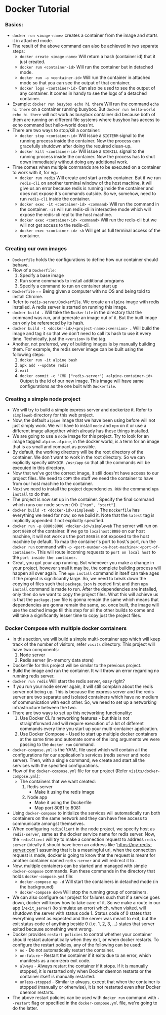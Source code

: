 # Docker Tutorial

### Basics:
- `docker run <image-name>` creates a container from the image and starts it in attached mode.
- The result of the above command can also be achieved in two separate steps:
    - `docker create <image-name>` Will return a hash (container id) that it just created.
    - `docker run <container-id>` Will run the container but in detached mode.
    - `docker run -a <container-id>` Will run the container in attached mode so that you can see the output of that container.
    - `docker logs <container-id>` Can also be used to see the output of any container. It comes in handy to see the logs of a detached container.
- Example: `docker run busybox echo hi there` Will run the command `echo hi there` on a container running busybox. But `docker run hello-world echo hi there` will not work as busybox container did because both of them are running on different file systems where busybox has access to echo command but hello-world does'nt.
- There are two ways to stop/kill a container:
    - `docker stop <container-id>` Will issue a `SIGTERM` signal to the running process inside the container. Now the process can gracefully shutdown after doing the required clean-up.
    - `docker kill <container-id>` Will issue a `SIGKILL` signal to the running process inside the container. Now the process has to shut down immediately without doing any additional work.
- Time comes when multiple commands are to be executed on a container to work with it, for eg.:
    - `docker run redis` Will create and start a redis container. But if we run `redis-cli` on another terminal window of the host machine, it will give us an error because redis is running inside the container and does not expose it's commands outside. So we, somehow, need to run `redis-cli` inside the container.
    - `docker exec -it <container-id> <command>` Will run the command in the container. `-it` will run redis-cli in interactive mode which will expose the redis-cli repl to the host machine.
    - `docker exec <container-id> <command>` Will run the redis-cli but we will not get access to the redis-cli.
    - `docker exec <container-id> sh` Will get us full terminal access of the container.

### Creating our own images
- `Dockerfile` holds the configurations to define how our container should behave.
- Flow of a `Dockerfile`:
    1. Specify a base image
    2. Run some commands to install additional programs
    3. Specify a command to run on container start up
- `Dockerfile` == Being given a computer with no OS and being told to install Chrome.
- Refer to `redis-server/Dockerfile`. We create an `alpine` image with redis installed. A redis server is started on running this image.
- `docker build .` Will take the `Dockerfile` in the directory that the command was run, and generate an image out of it. But the built image can only be referenced by its hash.
- `docker build -t <docker-id>/<project-name>:<version> .` Will build the image and tag it so that we don't need to call its hash to use it every time.  Technically, just the `<version>` is the tag.
- Another, not preferred, way of building images is by manually building them. For example, the redis server image can be built using the following steps:
    1. `docker run -it alpine bash`
    2. `apk add --update redis`
    3. `exit`
    4. `docker commit -c 'CMD ["redis-server"] <alpine-container-id>` Output is the id of our new image. This image will have same configurations as the one built with `Dockerfile`.

### Creating a simple node project
- We will try to build a simple express server and dockerize it. Refer to `simpleweb` directory for this web project.
- Now, the default `alpine` image that we have been using before will not just simply work. We will have to install `node` and `npm` on it or use a different image altogether which already has these things installed.
- We are going to use a `node` image for this project. Try to look for an image tagged `alpine`. `alpine`, in the docker world, is a term for an image that is as small and compact as possible.
- By default, the working directory will be the root directory of the container. We don't want to work in the root directory. So we can explicitly specify `WORKDIR /usr/app` so that all the commands will be executed in this directory. 
- Now that we've got the correct image, it still does'nt have access to our project files. We need to `COPY` the stuff we need the container to have from our host machine to the container.
- Next we need to install the project dependencies. `RUN` the command `npm install` to do that.
- The project is now set up in the container. Specify the final command which runs our node server: `CMD ["npm", "start"]`.
- `docker build -t <docker-id>/simpleweb .` The `Dockerfile` has everything we need for now, so we build it. Note that the `latest` tag is implicitly appended if not explicitly specified.
- `docker run -p 8080:8080 <docker-id>/simpleweb` The server will run on port `8080` of the container. If we go to `localhost:8080` on our host machine, it will not work as the port `8080` is not exposed to the host machine by default. To map the container's port to host's port, run the `docker run` command with `-p <port-number-on-host-machine>:<port-of-container>`. This will route incoming requests to `port on local host` to the `port inside the container`.  
- Great, you got your app running. But whenever you make a change in your project, however small it may be, the complete building process will happen all over again. The `npm install` command in itself can take ages if the project is significantly large. So, we need to break down the copying of files such that `package.json` is copied first and then `npm install` command is made to run. After the dependencies are installed, only then do we want to copy the project files. What this will achieve us is that the `package.json` file is gonna remain the same which means that dependencies are gonna remain the same, so, once built, the image will use the cached image till this step for all the other builds to come and will take a significantly lesser time to copy just the project files.

### Docker Compose with multiple docker containers
- In this section, we will build a simple multi-container app which will keep track of the number of visitors, refer `visits` directory. This project will have two components:
    1. Node server
    2. Redis server (in-memory data store)
- Dockerfile for this project will be similar to the previous project.
- Build the image and run the container. It will throw an error regarding no running redis server.
- `docker run redis` Will start the redis server, easy right?
- If you run your node server again, it will still complain about the redis server not being up. This is because the express server and the redis server are two separate and isolated containers which have no medium of communication with each other. So, we need to set up a networking infrastructure between the two.
- There are two ways to set up this networking functionality:
    1. Use Docker CLI's networking features - but this is not straightforward and will require execution of a lot of different commands every time you start up your multi-container application.
    2. Use Docker Compose - Used to start up multiple docker containers at the same time and automate some of the long arguments we were passing to the `docker run` command.
- `docker-compose.yml` is the YAML file used which will contain all the configurations for our application's services (redis server and node server). Then, with a single command, we create and start all the services with the specified configurations.
- Flow of the `docker-compose.yml` file for our project (Refer `visits/docker-compose.yml`):
    - The containers that we want created:
        1. Redis server
            - Make it using the redis image
        2. Node app
            - Make it using the Dockerfile
            - Map port 8081 to 8081
- Using `docker-compose` to initialize the services will automatically run both containers on the same network and they can have free access to communicate amongst themselves.
- When configuring `redisClient` in the node project, we specify host as `redis-server`, same as the docker service name for redis server. Now, the `redisClient` will try to make a connection request to address `redis-server` (ideally it should have been an address like 'https://my-redis-server.com') assuming that it is a meaningful url, when the connection request is made, docker is going to know that the request is meant for another container named `redis-server` and will redirect it to .
- Now, multiple containers can be started and managed with simple `docker-compose` commands. Run these commands in the directory that holds `docker-compose.yml` file:
    - `docker-compose up -d` Will start the containers in detached mode (in the background)
    - `docker-compose down` Will stop the running group of containers.
- We can also configure our project for failures such that if a service goes down, docker will know how to take care of it. So we make a route in our app (`/exit_server`) (to simulate an error) which, when visited, will shutdown the server with status code 1. Status code of 0 states that everything went as expected and the server was meant to exit, but the exit status code of anything beside 0 (i.e. 1, 2, 3, ...) states that server exited because something went wrong.
- Docker provides `restart policies` to control whether your container should restart automatically when they exit, or when docker restarts. To configure the restart policies, any of the following can be used:
    - `no` - Do not automatically restart the container.
    - `on-falure` - Restart the container if it exits due to an error, which manifests as a non-zero exit code.
    - `always` - Always restart the container if it stops. If it is manually stopped, it is restarted only when Docker daemon restarts or the container itself is manually restarted.
    - `unless-stopped` - Similar to always, except that when the container is stopped (manually or otherwise), it is not restarted even after Docker daemon restarts.
- The above restart policies can be used with `docker run` command with `--restart` flag or specified in the `docker-compose.yml` file, we're going to do the latter. 
